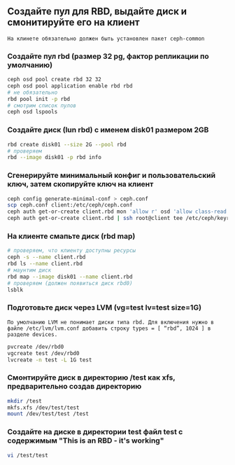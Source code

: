 ## Создайте пул для RBD, выдайте диск и смонитируйте его на клиент
`На клинете обязательно должен быть установлен пакет ceph-common`

### Создайте пул rbd (размер 32 pg, фактор репликации по умолчанию)
```bash
ceph osd pool create rbd 32 32
ceph osd pool application enable rbd rbd
# не обязательно
rbd pool init -p rbd
# смотрим список пулов
ceph osd lspools
```

### Создайте диск (lun rbd) с именем disk01 размером 2GB
```bash
rbd create disk01 --size 2G --pool rbd
# проверяем
rbd --image disk01 -p rbd info
```

### Сгенерируйте минимальный конфиг и пользовательский ключ, затем скопируйте ключ на клиент
```bash
ceph config generate-minimal-conf > ceph.conf
scp ceph.conf client:/etc/ceph/ceph.conf
ceph auth get-or-create client.rbd mon 'allow r' osd 'allow class-read object_prefix rbd_children, allow rwx pool=rbd'
ceph auth get-or-create client.rbd | ssh root@client tee /etc/ceph/keyring
```

### На клиенте смапьте диск (rbd map)
```bash
# проверяем, что клиенту доступны ресурсы
ceph -s --name client.rbd
rbd ls --name client.rbd
# маунтим диск
rbd map --image disk01 --name client.rbd
# проверяем (должен появиться диск rbd0)
lsblk
```

### Подготовьте диск через LVM (vg=test lv=test size=1G)
`По умолчанию LVM не понимает диски типа rbd. Для включения нужно в файле /etc/lvm/lvm.conf добавить строку types = [ “rbd”, 1024 ] в разделе devices.`
```bash
pvcreate /dev/rbd0
vgcreate test /dev/rbd0
lvcreate -n test -L 1G test
```

### Смонтируйте диск в директорию /test как xfs, предварительно создав директорию
```bash
mkdir /test
mkfs.xfs /dev/test/test
mount /dev/test/test /test
```

### Создайте на диске в директории test файл test с содержимым "This is an RBD - it's working"
```bash
vi /test/test
```
